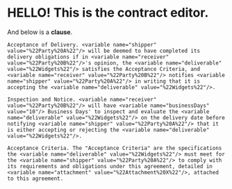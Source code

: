 # HELLO! This is the contract editor. 

And below is a **clause**.

``` <clause name="479adbb4-dc55-4d1a-ab12-b6c5e16900c0" src="ap://acceptance-of-delivery@0.12.1#721d1aa0999a5d278653e211ae2a64b75fdd8ca6fa1f34255533c942404c5c1f">
Acceptance of Delivery. <variable name="shipper" value="%22Party%20A%22"/> will be deemed to have completed its delivery obligations if in <variable name="receiver" value="%22Party%20B%22"/>'s opinion, the <variable name="deliverable" value="%22Widgets%22"/> satisfies the Acceptance Criteria, and <variable name="receiver" value="%22Party%20B%22"/> notifies <variable name="shipper" value="%22Party%20A%22"/> in writing that it is accepting the <variable name="deliverable" value="%22Widgets%22"/>.

Inspection and Notice. <variable name="receiver" value="%22Party%20B%22"/> will have <variable name="businessDays" value="10"/> Business Days' to inspect and evaluate the <variable name="deliverable" value="%22Widgets%22"/> on the delivery date before notifying <variable name="shipper" value="%22Party%20A%22"/> that it is either accepting or rejecting the <variable name="deliverable" value="%22Widgets%22"/>.

Acceptance Criteria. The "Acceptance Criteria" are the specifications the <variable name="deliverable" value="%22Widgets%22"/> must meet for the <variable name="shipper" value="%22Party%20A%22"/> to comply with its requirements and obligations under this agreement, detailed in <variable name="attachment" value="%22Attachment%20X%22"/>, attached to this agreement.
```